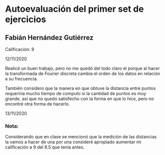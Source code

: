 # Autoevaluación del primer set de ejercicios
## Fabián Hernández Gutiérrez

Calificación: 9
 
12/11/2020

Realicé un buen trabajo, pero no me quedó del todo claro el porque al hacer la transformada de Fourier discreta cambia el orden de los datos en relación a su frecuencia.

También considero que la manera en que obtuve la distancia entre puntos requeriría mucho tiempo de computo si la cantidad de puntos es muy grande, así que no quedo satisfecho con la forma en que lo hice, pero no encontré otra forma de hacerlo.


13/11/2020

### Nota:
Considerando que en clase se mencionó que la medición de las distancias la vamos a hacer de una por una consideré apropiado aumentar mi calificación a 9 del 8.5 que tenía antes.
